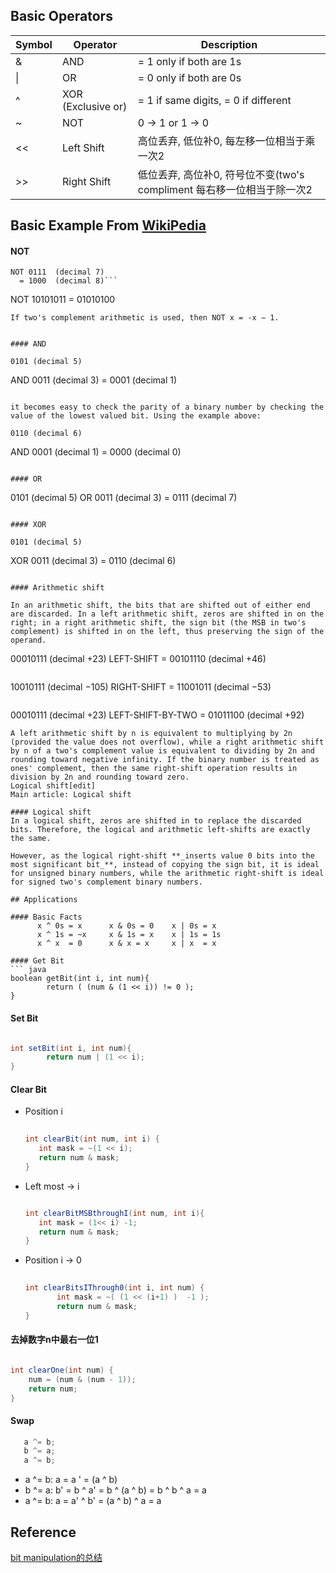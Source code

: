 ## Basic Operators
| Symbol  | Operator           | Description                                 |
| ------- | ------------------ | -------------------------------------       |
|  &      | AND                |  = 1 only if both are 1s                    |
| \|      | OR                 |  = 0 only if both are 0s                    | 
|  ^      | XOR (Exclusive or) |  = 1 if same digits, = 0 if different       |
|  ~      | NOT                |  0 -> 1 or 1 -> 0                           |
|  <<     | Left Shift         |  高位丢弃, 低位补0, 每左移一位相当于乘一次2       |
|  >>     | Right Shift        |  低位丢弃, 高位补0, 符号位不变(two's compliment 每右移一位相当于除一次2|

## Basic Example From [WikiPedia](https://en.wikipedia.org/wiki/Bitwise_operation#Arithmetic_shift)


#### NOT 
```
NOT 0111  (decimal 7)
  = 1000  (decimal 8)```  

```
NOT 10101011
  = 01010100
```  
If two's complement arithmetic is used, then NOT x = -x − 1.


#### AND 
```    
    0101 (decimal 5)
AND 0011 (decimal 3)
  = 0001 (decimal 1)
``` 
 
it becomes easy to check the parity of a binary number by checking the value of the lowest valued bit. Using the example above:

```
    0110 (decimal 6)
AND 0001 (decimal 1)
  = 0000 (decimal 0)
```  

#### OR
```
   0101 (decimal 5)
OR 0011 (decimal 3)
 = 0111 (decimal 7)
```

#### XOR
```
    0101 (decimal 5)
XOR 0011 (decimal 3)
  = 0110 (decimal 6)
```

#### Arithmetic shift

In an arithmetic shift, the bits that are shifted out of either end are discarded. In a left arithmetic shift, zeros are shifted in on the right; in a right arithmetic shift, the sign bit (the MSB in two's complement) is shifted in on the left, thus preserving the sign of the operand.

```
   00010111 (decimal +23) LEFT-SHIFT
=  00101110 (decimal +46)
```

```
   10010111 (decimal −105) RIGHT-SHIFT
=  11001011 (decimal −53)
```

```
   00010111 (decimal +23) LEFT-SHIFT-BY-TWO
=  01011100 (decimal +92)
```
A left arithmetic shift by n is equivalent to multiplying by 2n (provided the value does not overflow), while a right arithmetic shift by n of a two's complement value is equivalent to dividing by 2n and rounding toward negative infinity. If the binary number is treated as ones' complement, then the same right-shift operation results in division by 2n and rounding toward zero.
Logical shift[edit]
Main article: Logical shift

#### Logical shift
In a logical shift, zeros are shifted in to replace the discarded bits. Therefore, the logical and arithmetic left-shifts are exactly the same.

However, as the logical right-shift **_inserts value 0 bits into the most significant bit_**, instead of copying the sign bit, it is ideal for unsigned binary numbers, while the arithmetic right-shift is ideal for signed two's complement binary numbers.

## Applications

#### Basic Facts
      x ^ 0s = x      x & 0s = 0    x | 0s = x
      x ^ 1s = ~x     x & 1s = x    x | 1s = 1s
      x ^ x  = 0      x & x = x     x | x  = x

#### Get Bit
``` java
boolean getBit(int i, int num){
        return ( (num & (1 << i)) != 0 );
}
```

#### Set Bit

``` java

int setBit(int i, int num){
        return num | (1 << i);
}
```

#### Clear Bit
   - Position i
    
      ``` java
         
      int clearBit(int num, int i) {
         int mask = ~(1 << i);
         return num & mask;
      }
      ``` 
      
   - Left most -> i
      ``` java
      
      int clearBitMSBthroughI(int num, int i){
         int mask = (1<< i) -1;
         return num & mask;
      }
      ```

   - Position i -> 0
      ``` java
         
      int clearBitsIThrough0(int i, int num) {
             int mask = ~( (1 << (i+1) )  -1 );
             return num & mask;
      }
      ```
   
#### 去掉数字n中最右一位1
``` java

int clearOne(int num) {
    num = (num & (num - 1));
    return num;
}
```

#### Swap
``` java
   a ^= b;  
   b ^= a;  
   a ^= b;  
```

- a ^= b: a = a ' = (a ^ b)
- b ^= a: b' = b ^ a' = b ^ (a ^ b) = b ^ b ^ a = a
- a ^= b: a = a' ^ b' = (a ^ b) ^ a = a

## Reference
[bit manipulation的总结](https://segmentfault.com/a/1190000004157808)






 
